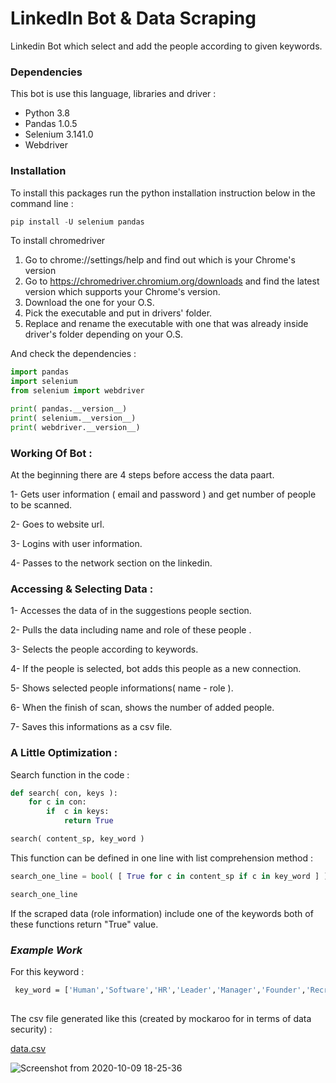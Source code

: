 # LinkedIn Bot & Data Scraping 
 
Linkedin Bot which select and add the people according to given keywords.


### Dependencies 

This bot is use this language, libraries and driver :

 - Python 3.8
 - Pandas 1.0.5
 - Selenium 3.141.0
 - Webdriver


 ### Installation
 
 To install this packages run the python installation instruction below in the command line :
  
```python
pip install -U selenium pandas 

```
To install chromedriver 

1. Go to chrome://settings/help and find out which is your Chrome's version
2. Go to https://chromedriver.chromium.org/downloads and find the latest version which supports your Chrome's version.
3. Download the one for your O.S.
4. Pick the executable and put in drivers' folder.
5. Replace and rename the executable with one that was already inside driver's folder depending on your O.S.
 
And check the dependencies :

```python
import pandas
import selenium
from selenium import webdriver

print( pandas.__version__)
print( selenium.__version__)
print( webdriver.__version__)
```

### Working Of Bot : 

At the beginning there are 4 steps before access the data paart.

1- Gets user information ( email and password ) and get number of people to be scanned.

2- Goes to website url.

3- Logins with user information.

4- Passes to the network section on the linkedin.


### Accessing & Selecting Data :

1- Accesses the data of in the suggestions people section.

2- Pulls the data including name and role of these people .

3- Selects the people according to keywords.

4- If the people is selected, bot adds this people as a new connection.

5- Shows selected people informations( name - role ).

6- When the finish of scan, shows the number of added people.

7- Saves this informations as a csv file.  

### A Little Optimization :

Search function in the code :

```python
def search( con, keys ):
    for c in con:    
        if  c in keys: 
            return True   

search( content_sp, key_word )
```
This function can be defined in one line with list comprehension method :

```python
search_one_line = bool( [ True for c in content_sp if c in key_word ] )

search_one_line
```
If the scraped data (role information) include one of the keywords both of these functions return "True" value. 

### ***Example Work***

For this keyword :

```bash
 key_word = ['Human','Software','HR','Leader','Manager','Founder','Recruitment','Machine Learning','Data','Vision', ]
 
```
The csv file generated like this (created by mockaroo for in terms of data security) :

[data.csv](https://github.com/esencgr/Python_Projects/blob/master/Data_Scraping/data.csv)

![Screenshot from 2020-10-09 18-25-36](https://user-images.githubusercontent.com/32637622/95602178-33aacd00-0a5d-11eb-9b3f-ac91d968de0d.png)
